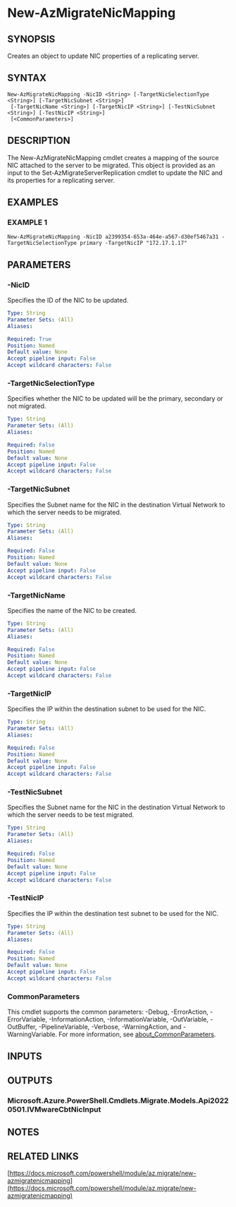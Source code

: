 ﻿---
external help file: Az.Migrate-help.xml
Module Name: Az.Migrate
online version: https://docs.microsoft.com/powershell/module/az.migrate/new-azmigratenicmapping
schema: 2.0.0
---

# New-AzMigrateNicMapping

## SYNOPSIS
Creates an object to update NIC properties of a replicating server.

## SYNTAX

```
New-AzMigrateNicMapping -NicID <String> [-TargetNicSelectionType <String>] [-TargetNicSubnet <String>]
 [-TargetNicName <String>] [-TargetNicIP <String>] [-TestNicSubnet <String>] [-TestNicIP <String>]
 [<CommonParameters>]
```

## DESCRIPTION
The New-AzMigrateNicMapping cmdlet creates a mapping of the source NIC attached to the server to be migrated.
This object is provided as an input to the Set-AzMigrateServerReplication cmdlet to update the NIC and its properties for a replicating server.

## EXAMPLES

### EXAMPLE 1
```
New-AzMigrateNicMapping -NicID a2399354-653a-464e-a567-d30ef5467a31 -TargetNicSelectionType primary -TargetNicIP "172.17.1.17"
```

## PARAMETERS

### -NicID
Specifies the ID of the NIC to be updated.

```yaml
Type: String
Parameter Sets: (All)
Aliases:

Required: True
Position: Named
Default value: None
Accept pipeline input: False
Accept wildcard characters: False
```

### -TargetNicSelectionType
Specifies whether the NIC to be updated will be the primary, secondary or not migrated.

```yaml
Type: String
Parameter Sets: (All)
Aliases:

Required: False
Position: Named
Default value: None
Accept pipeline input: False
Accept wildcard characters: False
```

### -TargetNicSubnet
Specifies the Subnet name for the NIC in the destination Virtual Network to which the server needs to be migrated.

```yaml
Type: String
Parameter Sets: (All)
Aliases:

Required: False
Position: Named
Default value: None
Accept pipeline input: False
Accept wildcard characters: False
```

### -TargetNicName
Specifies the name of the NIC to be created.

```yaml
Type: String
Parameter Sets: (All)
Aliases:

Required: False
Position: Named
Default value: None
Accept pipeline input: False
Accept wildcard characters: False
```

### -TargetNicIP
Specifies the IP within the destination subnet to be used for the NIC.

```yaml
Type: String
Parameter Sets: (All)
Aliases:

Required: False
Position: Named
Default value: None
Accept pipeline input: False
Accept wildcard characters: False
```

### -TestNicSubnet
Specifies the Subnet name for the NIC in the destination Virtual Network to which the server needs to be test migrated.

```yaml
Type: String
Parameter Sets: (All)
Aliases:

Required: False
Position: Named
Default value: None
Accept pipeline input: False
Accept wildcard characters: False
```

### -TestNicIP
Specifies the IP within the destination test subnet to be used for the NIC.

```yaml
Type: String
Parameter Sets: (All)
Aliases:

Required: False
Position: Named
Default value: None
Accept pipeline input: False
Accept wildcard characters: False
```

### CommonParameters
This cmdlet supports the common parameters: -Debug, -ErrorAction, -ErrorVariable, -InformationAction, -InformationVariable, -OutVariable, -OutBuffer, -PipelineVariable, -Verbose, -WarningAction, and -WarningVariable. For more information, see [about_CommonParameters](http://go.microsoft.com/fwlink/?LinkID=113216).

## INPUTS

## OUTPUTS

### Microsoft.Azure.PowerShell.Cmdlets.Migrate.Models.Api20220501.IVMwareCbtNicInput
## NOTES

## RELATED LINKS

[https://docs.microsoft.com/powershell/module/az.migrate/new-azmigratenicmapping](https://docs.microsoft.com/powershell/module/az.migrate/new-azmigratenicmapping)

